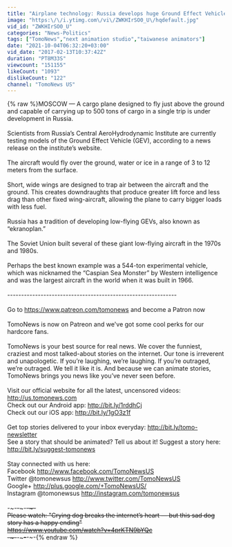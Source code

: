 ```yaml
---
title: "Airplane technology: Russia develops huge Ground Effect Vehicle that skims the ground - TomoNews"
image: "https:\/\/i.ytimg.com\/vi\/ZWKHIrSO0_U\/hqdefault.jpg"
vid_id: "ZWKHIrSO0_U"
categories: "News-Politics"
tags: ["TomoNews","next animation studio","taiwanese animators"]
date: "2021-10-04T06:32:20+03:00"
vid_date: "2017-02-13T10:37:42Z"
duration: "PT8M33S"
viewcount: "151155"
likeCount: "1093"
dislikeCount: "122"
channel: "TomoNews US"
---
```

{% raw %}MOSCOW — A cargo plane designed to fly just above the ground and capable of carrying up to 500 tons of cargo in a single trip is under development in Russia. <br /><br />Scientists from Russia’s Central AeroHydrodynamic Institute are currently testing models of the Ground Effect Vehicle (GEV), according to a news release on the institute’s website.<br /><br />The aircraft would fly over the ground, water or ice in a range of 3 to 12 meters from the surface.<br /><br />Short, wide wings are designed to trap air between the aircraft and the ground. This creates downdraughts that produce greater lift force and less drag than other fixed wing-aircraft, allowing the plane to carry bigger loads with less fuel.<br /><br />Russia has a tradition of developing low-flying GEVs, also known as “ekranoplan.” <br /><br />The Soviet Union built several of these giant low-flying aircraft in the 1970s and 1980s. <br /><br />Perhaps the best known example was a 544-ton experimental vehicle, which was nicknamed the “Caspian Sea Monster” by Western intelligence and was the largest aircraft in the world when it was built in 1966.<br /><br />----------------------------------------­---------------------<br /><br />Go to <a rel="nofollow" target="blank" href="https://www.patreon.com/tomonews">https://www.patreon.com/tomonews</a> and become a Patron now <br /><br />TomoNews is now on Patreon and we've got some cool perks for our hardcore fans.<br /><br />TomoNews is your best source for real news. We cover the funniest, craziest and most talked-about stories on the internet. Our tone is irreverent and unapologetic. If you’re laughing, we’re laughing. If you’re outraged, we’re outraged. We tell it like it is. And because we can animate stories, TomoNews brings you news like you’ve never seen before.<br /><br />Visit our official website for all the latest, uncensored videos: <a rel="nofollow" target="blank" href="http://us.tomonews.com">http://us.tomonews.com</a><br />Check out our Android app: <a rel="nofollow" target="blank" href="http://bit.ly/1rddhCj">http://bit.ly/1rddhCj</a><br />Check out our iOS app: <a rel="nofollow" target="blank" href="http://bit.ly/1gO3z1f">http://bit.ly/1gO3z1f</a><br /><br />Get top stories delivered to your inbox everyday: <a rel="nofollow" target="blank" href="http://bit.ly/tomo-newsletter">http://bit.ly/tomo-newsletter</a><br />See a story that should be animated? Tell us about it! Suggest a story here: <a rel="nofollow" target="blank" href="http://bit.ly/suggest-tomonews">http://bit.ly/suggest-tomonews</a><br /><br />Stay connected with us here:<br />Facebook <a rel="nofollow" target="blank" href="http://www.facebook.com/TomoNewsUS">http://www.facebook.com/TomoNewsUS</a><br />Twitter @tomonewsus <a rel="nofollow" target="blank" href="http://www.twitter.com/TomoNewsUS">http://www.twitter.com/TomoNewsUS</a><br />Google+ <a rel="nofollow" target="blank" href="http://plus.google.com/+TomoNewsUS/">http://plus.google.com/+TomoNewsUS/</a><br />Instagram @tomonewsus <a rel="nofollow" target="blank" href="http://instagram.com/tomonewsus">http://instagram.com/tomonewsus</a><br /><br />-~-~~-~~~-~~-~-<br />Please watch: &quot;Crying dog breaks the internet’s heart — but this sad dog story has a happy ending&quot; <br /><a rel="nofollow" target="blank" href="https://www.youtube.com/watch?v=4prKTN9bYQc">https://www.youtube.com/watch?v=4prKTN9bYQc</a><br />-~-~~-~~~-~~-~-{% endraw %}
